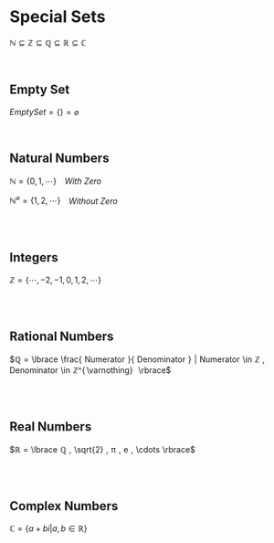 
# Special Sets

$ℕ ⊆ ℤ ⊆ ℚ ⊆ ℝ ⊆ ℂ$

<br>

## Empty Set

$Empty Set = \lbrace \rbrace = \varnothing$

<br>

## Natural Numbers

$ℕ = \lbrace 0 , 1 , \cdots \rbrace$   *With Zero*

$ℕ^{ \varnothing} = \lbrace 1 , 2 , \cdots \rbrace$   *Without Zero*

<br>
<br>

## Integers

$ℤ = \lbrace \cdots , -2 , -1 , 0 , 1 , 2 , \cdots \rbrace$

<br>
<br>

## Rational Numbers

$ℚ = \lbrace \frac{ Numerator }{ Denominator } | Numerator \in ℤ , Denominator \in ℤ^{ \varnothing}  \rbrace$

<br>
<br>

## Real Numbers

$ℝ = \lbrace ℚ , \sqrt{2} , π , e , \cdots \rbrace$

<br>
<br>

## Complex Numbers

$ℂ = \lbrace a + b i | a , b \in ℝ \rbrace$

<br>